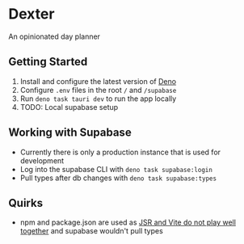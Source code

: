 # Dexter

An opinionated day planner

## Getting Started

1. Install and configure the latest version of [Deno](https://deno.com/)
2. Configure `.env` files in the root `/` and `/supabase`
3. Run `deno task tauri dev` to run the app locally
4. TODO: Local supabase setup

## Working with Supabase

- Currently there is only a production instance that is used for development
- Log into the supabase CLI with `deno task supabase:login`
- Pull types after db changes with `deno task supabase:types`

## Quirks

- npm and package.json are used as [JSR and Vite do not play well together](https://github.com/denoland/deno/issues/23929) and supabase wouldn't pull types
